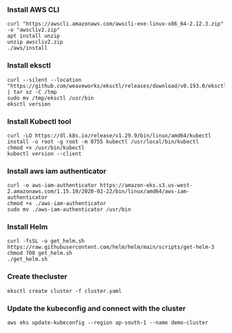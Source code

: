 
### Install AWS CLI
```
curl "https://awscli.amazonaws.com/awscli-exe-linux-x86_64-2.12.3.zip" -o "awscliv2.zip"
apt install unzip
unzip awscliv2.zip
./aws/install
```
### Install eksctl
```
curl --silent --location "https://github.com/weaveworks/eksctl/releases/download/v0.193.0/eksctl_Linux_amd64.tar.gz" | tar xz -C /tmp 
sudo mv /tmp/eksctl /usr/bin
eksctl version
```
### Install Kubectl tool
```
curl -LO https://dl.k8s.io/release/v1.29.9/bin/linux/amd64/kubectl
install -o root -g root -m 0755 kubectl /usr/local/bin/kubectl
chmod +x /usr/bin/kubectl
kubectl version --client
```
### Install aws iam authenticator
```
curl -o aws-iam-authenticator https://amazon-eks.s3.us-west-2.amazonaws.com/1.15.10/2020-02-22/bin/linux/amd64/aws-iam-authenticator
chmod +x ./aws-iam-authenticator
sudo mv ./aws-iam-authenticator /usr/bin
```
### Install Helm
```
curl -fsSL -o get_helm.sh https://raw.githubusercontent.com/helm/helm/main/scripts/get-helm-3
chmod 700 get_helm.sh
./get_helm.sh
```
### Create thecluster
```
eksctl create cluster -f cluster.yaml
```
### Update the kubeconfig and connect with the cluster
```
aws eks update-kubeconfig --region ap-south-1 --name demo-cluster
```



